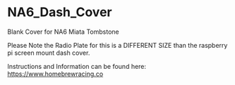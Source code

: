 # NA6_Dash_Cover
Blank Cover for NA6 Miata Tombstone

Please Note the Radio Plate for this is a DIFFERENT SIZE than the raspberry pi screen mount dash cover.

Instructions and Information can be found here:
https://www.homebrewracing.co
